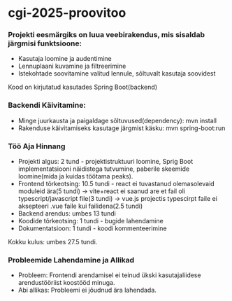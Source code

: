 # cgi-2025-proovitoo

### Projekti eesmärgiks on luua veebirakendus, mis sisaldab järgmisi funktsioone:
- Kasutaja loomine ja audentimine
- Lennuplaani kuvamine ja filtreerimine
- Istekohtade soovitamine valitud lennule, sõltuvalt kasutaja soovidest

Kood on kirjutatud kasutades Spring Boot(backend)

### Backendi Käivitamine:
- Minge juurkausta ja paigaldage sõltuvused(dependency): mvn install
- Rakenduse käivitamiseks kasutage järgmist käsku: mvn spring-boot:run

### Töö Aja Hinnang
- Projekti algus: 2 tund - projektistruktuuri loomine, Sprig Boot implementatsiooni näidistega tutvumine, paberile skeemide loomine(mida ja kuidas töötama peaks).
- Frontend tõrkeotsing: 10.5 tundi - react ei tuvastanud olemasolevaid moduleid ära(5 tundi) -> vite+react ei saanud are et fail oli typescript/javascript file(3 tundi) -> vue.js projectis typescirpt faile ei aksepteeri .vue faile kui failidena(2.5 tundi)
- Backend arendus: umbes 13 tundi
- Koodide tõrkeotsing: 1 tundi - bugide lahendamine
- Dokumentatsioon: 1 tundi - koodi kommenteerimine

Kokku kulus: umbes 27.5 tundi.

### Probleemide Lahendamine ja Allikad
- Probleem: Frontendi arendamisel ei teinud ükski kasutajaliidese arendustööriist koostööd  minuga.
- Abi allikas: Probleemi ei jõudnud ära lahendada.
